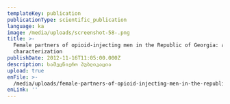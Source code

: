 ```yaml
---
templateKey: publication
publicationType: scientific_publication
language: ka
image: /media/uploads/screenshot-58-.png
title: >-
  Female partners of opioid-injecting men in the Republic of Georgia: an initial
  characterization
publishDate: 2012-11-16T11:05:00.000Z
description: სამეცნიერო პუბლიკაცია
upload: true
enFile: >-
  /media/uploads/female-partners-of-opioid-injecting-men-in-the-republic-of-georgia-an-initial-characterization.pdf
enLink: ''
---
```



